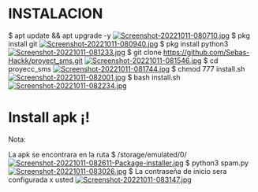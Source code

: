 # INSTALACION

$ apt update && apt upgrade -y
[![Screenshot-20221011-080710.jpg](https://i.postimg.cc/tRPyjz9N/Screenshot-20221011-080710.jpg)](https://postimg.cc/NLgZ8m9K)
$ pkg install git 
[![Screenshot-20221011-080940.jpg](https://i.postimg.cc/vZ43J0sQ/Screenshot-20221011-080940.jpg)](https://postimg.cc/87VRWBc3)
$ pkg install python3
[![Screenshot-20221011-081233.jpg](https://i.postimg.cc/0ytrwCMJ/Screenshot-20221011-081233.jpg)](https://postimg.cc/bZtzXkRz)
$ git clone https://github.com/Sebas-Hackk/proyect_sms.git
[![Screenshot-20221011-081546.jpg](https://i.postimg.cc/vZSqSpx8/Screenshot-20221011-081546.jpg)](https://postimg.cc/G4Gx4gj6)
$ cd proyecc_sms
[![Screenshot-20221011-081744.jpg](https://i.postimg.cc/MZFYwyKt/Screenshot-20221011-081744.jpg)](https://postimg.cc/Thnbq5bW)
$ chmod 777 install.sh
[![Screenshot-20221011-082001.jpg](https://i.postimg.cc/4yWN9zB3/Screenshot-20221011-082001.jpg)](https://postimg.cc/MfjSkjkk)
$ bash install.sh
[![Screenshot-20221011-082234.jpg](https://i.postimg.cc/2y0hSLWQ/Screenshot-20221011-082234.jpg)](https://postimg.cc/YLmhX9b0)
# Install apk ¡!
Nota:

La apk se encontrara en la ruta 
 $ /storage/emulated/0/
[![Screenshot-20221011-082611-Package-installer.jpg](https://i.postimg.cc/7Pjm7pJS/Screenshot-20221011-082611-Package-installer.jpg)](https://postimg.cc/ThqVvN9P)
$ python3 spam.py
[![Screenshot-20221011-083026.jpg](https://i.postimg.cc/fT0qrwQH/Screenshot-20221011-083026.jpg)](https://postimg.cc/xcnPkVCH)
$ La contraseña de inicio sera configurada x usted
[![Screenshot-20221011-083147.jpg](https://i.postimg.cc/LshxjRDB/Screenshot-20221011-083147.jpg)](https://postimg.cc/xkDGSwWc)
